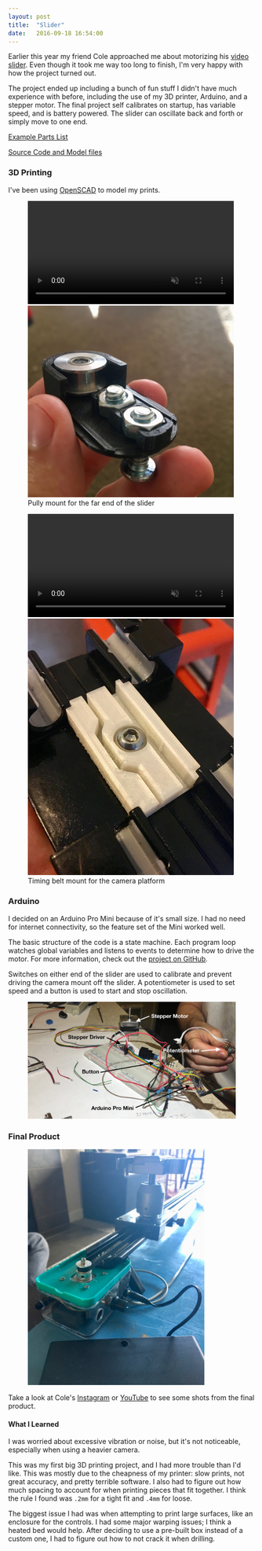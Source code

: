 ```yaml
---
layout: post
title:  "Slider"
date:   2016-09-18 16:54:00
---
```


Earlier this year my friend Cole approached me about motorizing his [video
slider](https://www.google.com/search?q=video+slider&source=lnms&tbm=isch&sa=X&ved=0ahUKEwjxmMu1xdvQAhWDLmMKHajvCK8Q_AUICigD&biw=1280&bih=699&dpr=2).
Even though it took me way too long to finish, I'm very happy with how the
project turned out.

The project ended up including a bunch of fun stuff I didn't have much
experience with before, including the use of my 3D printer, Arduino, and a
stepper motor. The final project self calibrates on startup, has variable
speed, and is battery powered. The slider can oscillate back and forth or
simply move to one end.

[Example Parts List](http://www.adafruit.com/wishlists/420479)

[Source Code and Model files](https://github.com/apexskier/slider)

### 3D Printing

I've been using [OpenSCAD](http://www.openscad.org/) to model my prints.

<figure>
    <video src="/assets/posts/slider/pully-timelapse.mov" width="420" controls muted></video>
    <img src="/assets/posts/slider/pully-mount.jpg" width="420" alt="Pully mount" />
    <figcaption>Pully mount for the far end of the slider</figcaption>
</figure>

<figure>
    <video src="/assets/posts/slider/slider-mount-timelapse.mov" width="420" controls muted></video>
    <img src="/assets/posts/slider/slider-mount.jpg" width="420" alt="Slider timing belt mount" />
    <figcaption>Timing belt mount for the camera platform</figcaption>
</figure>

### Arduino

I decided on an Arduino Pro Mini because of it's small size. I had no need for
internet connectivity, so the feature set of the Mini worked well.

The basic structure of the code is a state machine. Each program loop watches
global variables and listens to events to determine how to drive the motor.
For more information, check out the [project on
GitHub](https://github.com/apexskier/slider).

Switches on either end of the slider are used to calibrate and prevent driving
the camera mount off the slider. A potentiometer is used to set speed and
a button is used to start and stop oscillation.

<figure>
    <img src="/assets/posts/slider/wiring.jpg" alt="Arduino breadboarded wiring" />
</figure>

### Final Product

<figure>
    <img src="/assets/posts/slider/final-enclosure.jpg" width="360" alt="Slider control box" />
</figure>

Take a look at Cole's [Instagram](https://www.instagram.com/coleparamoredrums/)
or [YouTube](https://www.youtube.com/user/cole2paul) to see some shots from the
final product.

#### What I Learned

I was worried about excessive vibration or noise, but it's not noticeable,
especially when using a heavier camera.

This was my first big 3D printing project, and I had more trouble than I'd
like. This was mostly due to the cheapness of my printer: slow prints, not
great accuracy, and pretty terrible software. I also had to figure out how much
spacing to account for when printing pieces that fit together. I think the rule
I found was `.2mm` for a tight fit and `.4mm` for loose.

The biggest issue I had was when attempting to print large surfaces, like an
enclosure for the controls. I had some major warping issues; I think a heated
bed would help. After deciding to use a pre-built box instead of a custom one,
I had to figure out how to not crack it when drilling.

